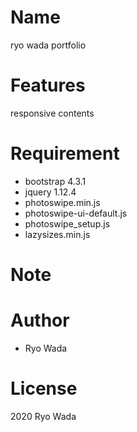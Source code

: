 
# Name

ryo wada portfolio

# Features

responsive
contents

# Requirement

* bootstrap 4.3.1
* jquery 1.12.4
* photoswipe.min.js
* photoswipe-ui-default.js
* photoswipe_setup.js
* lazysizes.min.js

# Note

# Author

* Ryo Wada

# License

2020 Ryo Wada
